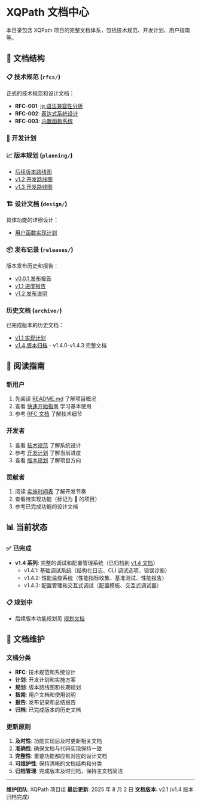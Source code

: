 # XQPath 文档中心

本目录包含 XQPath 项目的完整文档体系，包括技术规范、开发计划、用户指南等。

## 📁 文档结构

### 📋 技术规范 (`rfcs/`)

正式的技术规范和设计文档：

- **RFC-001**: [jq 语法兼容性分析](rfcs/RFC-001-jq-syntax-compatibility.md)
- **RFC-002**: [表达式系统设计](rfcs/RFC-002-expression-system.md)
- **RFC-003**: [内置函数系统](rfcs/RFC-003-builtin-functions.md)

### 🔧 开发计划

### 📈 版本规划 (`planning/`)

- [后续版本路线图](planning/post-release-roadmap.md)
- [v1.2 开发路线图](planning/roadmap-v1.2.md)
- [v1.3 开发路线图](planning/roadmap-v1.3.md)

### 🏗️ 设计文档 (`design/`)

具体功能的详细设计：

- [用户函数实现计划](design/user-functions-implementation.md)

### 📦 发布记录 (`releases/`)

版本发布历史和报告：

- [v0.0.1 发布报告](releases/v0.0.1-release-report.md)
- [v1.1 进度报告](releases/v1.1-progress-report.md)
- [v1.2 发布说明](releases/v1.2-release-notes.md)

### 历史文档 (`archive/`)

已完成版本的历史文档：

- [v1.1 实现计划](archive/implementation-plan-v1.1.md)
- [v1.4 版本归档](archive/v1.4/) - v1.4.0-v1.4.3 完整文档

## 🚀 阅读指南

### 新用户

1. 先阅读 [README.md](../README.md) 了解项目概况
2. 查看 [快速开始指南](quick-start-guide.md) 学习基本使用
3. 参考 [RFC 文档](rfcs/) 了解技术细节

### 开发者

1. 查看 [技术规范](rfcs/) 了解系统设计
2. 参考 [开发计划](#开发计划) 了解当前进度
3. 查看 [版本规划](planning/) 了解项目方向

### 贡献者

1. 阅读 [实施时间表](implementation-timeline.md) 了解开发节奏
2. 查看待实现功能（标记为 🚧 的项目）
3. 参考已完成功能的设计文档

## 📊 当前状态

### ✅ 已完成

- **v1.4 系列**: 完整的调试和配置管理系统（已归档到 [v1.4 文档](archive/v1.4/)）
  - v1.4.1: 基础调试系统（结构化日志、CLI 调试选项、错误诊断）
  - v1.4.2: 性能监控系统（性能指标收集、基准测试、性能报告）
  - v1.4.3: 配置管理和交互式调试（配置模板、交互式调试器）

### 📋 规划中

- 后续版本功能规划见 [规划文档](planning/)

## 📝 文档维护

### 文档分类

- **RFC**: 技术规范和系统设计
- **计划**: 开发计划和实施方案
- **规划**: 版本路线图和长期规划
- **指南**: 用户文档和使用说明
- **报告**: 发布记录和总结报告
- **归档**: 已完成版本的历史文档

### 更新原则

1. **及时性**: 功能实现后及时更新相关文档
2. **准确性**: 确保文档与代码实现保持一致
3. **完整性**: 重要功能都应有对应的设计文档
4. **可维护性**: 保持清晰的文档结构和分类
5. **归档管理**: 完成版本及时归档，保持主文档简洁

---

**维护团队**: XQPath 项目组
**最后更新**: 2025 年 8 月 2 日
**文档版本**: v2.1 (v1.4 版本归档完成)
